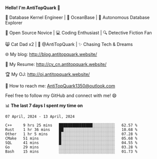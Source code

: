 
**Hello! I'm AntiTopQuark 👋**

🔧 Database Kernel Engineer | 🌊 OceanBase | 🤖 Autonomous Database Explorer

🌱 Open Source Novice | 💻 Coding Enthusiast | 🔍 Detective Fiction Fan

😸 Cat Dad x2 | 🎉 @AntiTopQuark | ✨ Chasing Tech & Dreams

🌐 My blog: http://blog.antitopquark.website/

📄 My Resume: http://cv_cn.antitopquark.website/

🏆 My OJ: http://oj.antitopquark.website/

📧 How to reach me: AntiTopQuark1350@outlook.com

Feel free to follow my GitHub and connect with me! 😄

📊 **The last 7 days I spent my time on** 

<!--START_SECTION:waka-->
```text
07 April, 2024 - 13 April, 2024

C++     9 hrs 25 mins   ███████████████░░░░░░░░░░   62.57 % 
Rust    1 hr 36 mins    ██░░░░░░░░░░░░░░░░░░░░░░░   10.68 % 
Other   1 hr 5 mins     █░░░░░░░░░░░░░░░░░░░░░░░░   07.28 % 
CMake   51 mins         █░░░░░░░░░░░░░░░░░░░░░░░░   05.68 % 
SQL     41 mins         █░░░░░░░░░░░░░░░░░░░░░░░░   04.55 % 
Go      29 mins         ░░░░░░░░░░░░░░░░░░░░░░░░░   03.28 % 
Bash    15 mins         ░░░░░░░░░░░░░░░░░░░░░░░░░   01.73 %
```
<!--END_SECTION:waka-->


